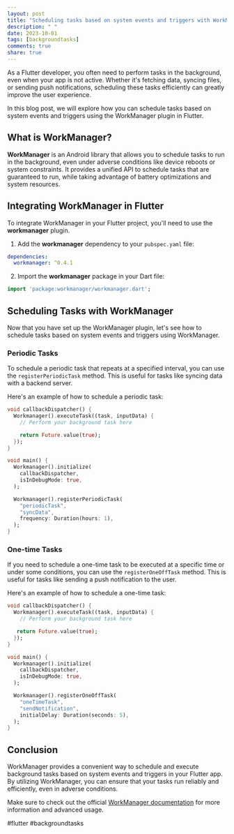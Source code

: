 ```yaml
---
layout: post
title: "Scheduling tasks based on system events and triggers with WorkManager in Flutter"
description: " "
date: 2023-10-01
tags: [backgroundtasks]
comments: true
share: true
---
```


As a Flutter developer, you often need to perform tasks in the background, even when your app is not active. Whether it's fetching data, syncing files, or sending push notifications, scheduling these tasks efficiently can greatly improve the user experience. 

In this blog post, we will explore how you can schedule tasks based on system events and triggers using the WorkManager plugin in Flutter.

## What is WorkManager?

**WorkManager** is an Android library that allows you to schedule tasks to run in the background, even under adverse conditions like device reboots or system constraints. It provides a unified API to schedule tasks that are guaranteed to run, while taking advantage of battery optimizations and system resources.

## Integrating WorkManager in Flutter

To integrate WorkManager in your Flutter project, you'll need to use the **workmanager** plugin.

1. Add the **workmanager** dependency to your `pubspec.yaml` file:

```yaml
dependencies:
  workmanager: ^0.4.1
```

2. Import the **workmanager** package in your Dart file:

```dart
import 'package:workmanager/workmanager.dart';
```

## Scheduling Tasks with WorkManager

Now that you have set up the WorkManager plugin, let's see how to schedule tasks based on system events and triggers using WorkManager.

### Periodic Tasks

To schedule a periodic task that repeats at a specified interval, you can use the `registerPeriodicTask` method. This is useful for tasks like syncing data with a backend server.

Here's an example of how to schedule a periodic task:

```dart
void callbackDispatcher() {
  Workmanager().executeTask((task, inputData) {
    // Perform your background task here

    return Future.value(true);
  });
}

void main() {
  Workmanager().initialize(
    callbackDispatcher,
    isInDebugMode: true,
  );

  Workmanager().registerPeriodicTask(
    "periodicTask",
    "syncData",
    frequency: Duration(hours: 1),
  );
}
```
### One-time Tasks

If you need to schedule a one-time task to be executed at a specific time or under some conditions, you can use the `registerOneOffTask` method. This is useful for tasks like sending a push notification to the user.

Here's an example of how to schedule a one-time task:

```dart
void callbackDispatcher() {
  Workmanager().executeTask((task, inputData) {
    // Perform your background task here

   return Future.value(true);
  });
}

void main() {
  Workmanager().initialize(
    callbackDispatcher,
    isInDebugMode: true,
  );

  Workmanager().registerOneOffTask(
    "oneTimeTask",
    "sendNotification",
    initialDelay: Duration(seconds: 5),
  );
}
```

## Conclusion

WorkManager provides a convenient way to schedule and execute background tasks based on system events and triggers in your Flutter app. By utilizing WorkManager, you can ensure that your tasks run reliably and efficiently, even in adverse conditions.

Make sure to check out the official [WorkManager documentation](https://developer.android.com/topic/libraries/architecture/workmanager) for more information and advanced usage.

#flutter #backgroundtasks